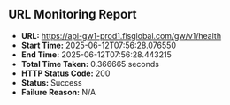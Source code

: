 ## URL Monitoring Report

- **URL:** https://api-gw1-prod1.fisglobal.com/gw/v1/health
- **Start Time:** 2025-06-12T07:56:28.076550
- **End Time:** 2025-06-12T07:56:28.443215
- **Total Time Taken:** 0.366665 seconds
- **HTTP Status Code:** 200
- **Status:** Success
- **Failure Reason:** N/A
